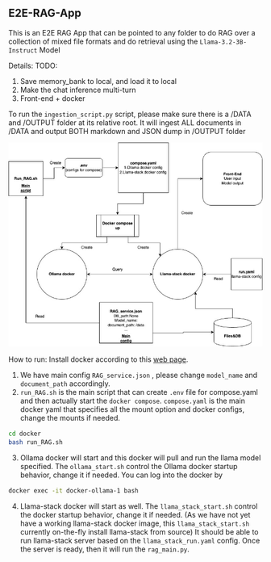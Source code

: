 ## E2E-RAG-App

This is an E2E RAG App that can be pointed to any folder to do RAG over a collection of mixed file formats and do retrieval using the `Llama-3.2-3B-Instruct` Model

Details:
TODO:
1. Save memory_bank to local, and load it to local
2. Make the chat inference multi-turn
3. Front-end + docker

To run the `ingestion_script.py` script, please make sure there is a /DATA and /OUTPUT folder at its relative root. It will ingest ALL documents in /DATA and output BOTH markdown and JSON dump in /OUTPUT folder


![RAG_workflow](./RAG_workflow.jpg)

How to run:
Install docker according to this [web page](https://docs.docker.com/engine/install/).
1. We have main config `RAG_service.json` , please change `model_name` and `document_path` accordingly.
2. `run_RAG.sh` is the main script that can create `.env` file for compose.yaml and then actually start the `docker compose`. `compose.yaml` is the main docker yaml that specifies all the mount option and docker configs, change the mounts if needed.

```bash
cd docker
bash run_RAG.sh
```

3. Ollama docker will start and this docker will pull and run the llama model specified. The `ollama_start.sh` control the Ollama docker startup behavior, change it if needed. You can log into the docker by

```bash
docker exec -it docker-ollama-1 bash
```

4. Llama-stack docker will start as well. The `llama_stack_start.sh` control the docker startup behavior, change it if needed. (As we have not yet have a working llama-stack docker image, this `llama_stack_start.sh` currently on-the-fly install llama-stack from source) It should be able to run llama-stack server based on the  `llama_stack_run.yaml` config. Once the server is ready, then it will run the `rag_main.py`.
